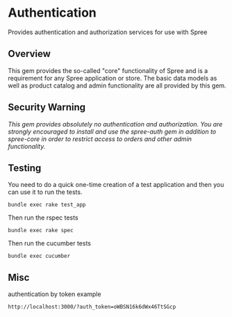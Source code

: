 Authentication
==============

Provides authentication and authorization services for use with Spree


Overview
--------

This gem provides the so-called "core" functionality of Spree and is a requirement for any Spree application or
store.  The basic data models as well as product catalog and admin functionality are all provided by this gem.


Security Warning
----------------

*This gem provides absolutely no authentication and authorization.  You are strongly encouraged to install
and use the spree-auth gem in addition to spree-core in order to restrict access to orders and other admin
functionality.*


Testing
-------

You need to do a quick one-time creation of a test application and then you can use it to run the tests.

    bundle exec rake test_app

Then run the rspec tests

    bundle exec rake spec

Then run the cucumber tests

    bundle exec cucumber

Misc
----

authentication by token example

    http://localhost:3000/?auth_token=oWBSN16k6dWx46TtSGcp
